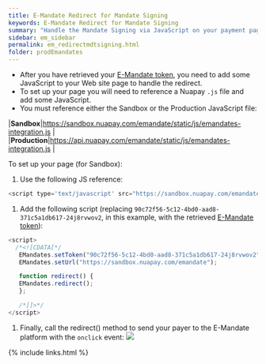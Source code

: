 ```yaml
---
title: E-Mandate Redirect for Mandate Signing
keywords: E-Mandate Redirect for Mandate Signing
summary: "Handle the Mandate Signing via JavaScript on your payment page."
sidebar: em_sidebar
permalink: em_redirectmdtsigning.html
folder: prodEmandates
---
```


* After you have retrieved your [E-Mandate token](em_tokenredirect.html), you need to add some JavaScript to your Web site page to handle the redirect.
* To set up your page you will need to reference a Nuapay `.js` file and add some JavaScript.
* You must reference either the Sandbox or the Production JavaScript file:

|**Sandbox**|https://sandbox.nuapay.com/emandate/static/js/emandates-integration.js |
|**Production**|https://api.nuapay.com/emandate/static/js/emandates-integration.js |

To set up your page (for Sandbox):
1. Use the following JS reference:
  ```js
  <script type='text/javascript' src="https://sandbox.nuapay.com/emandate/static/js/emandates-integration.js"></script>
  ````
1. Add the following script (replacing `90c72f56-5c12-4bd0-aad8-371c5a1db617-24j8rvwov2`, in this example, with the retrieved [E-Mandate token](em_tokenredirect.html)):
  ```js
  <script>
    /*<![CDATA[*/
     EMandates.setToken("90c72f56-5c12-4bd0-aad8-371c5a1db617-24j8rvwov2");
     EMandates.setUrl("https://sandbox.nuapay.com/emandate");

     function redirect() {
     EMandates.redirect();
     };

     /*]]>*/
  </script>
  ````
1. Finally, call the redirect() method to send your payer to the E-Mandate platform with the ``onclick`` event:
   <img src="images/sign_redirect.png">

{% include links.html %}
